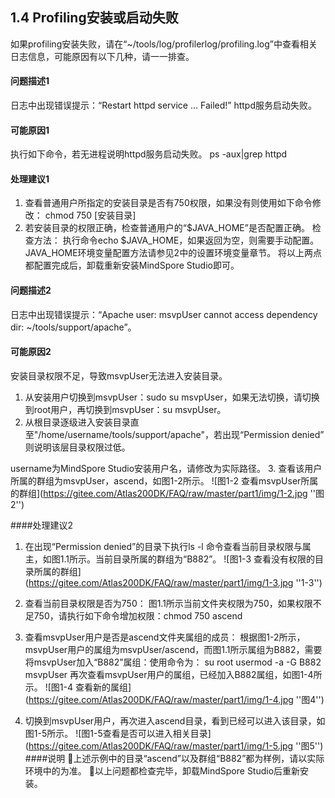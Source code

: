 ## 1.4 Profiling安装或启动失败
如果profiling安装失败，请在“~/tools/log/profilerlog/profiling.log”中查看相关日志信息，可能原因有以下几种，请一一排查。
#### 问题描述1
日志中出现错误提示：“Restart httpd service ... Failed!” httpd服务启动失败。
#### 可能原因1
执行如下命令，若无进程说明httpd服务启动失败。
ps -aux|grep httpd
#### 处理建议1
1. 查看普通用户所指定的安装目录是否有750权限，如果没有则使用如下命令修改：
chmod 750 [安装目录]
2. 若安装目录的权限正确，检查普通用户的“$JAVA_HOME”是否配置正确。
检查方法：
执行命令echo $JAVA_HOME，如果返回为空，则需要手动配置。JAVA_HOME环境变量配置方法请参见2中的设置环境变量章节。
将以上两点都配置完成后，卸载重新安装MindSpore Studio即可。
#### 问题描述2
日志中出现错误提示：“Apache user: msvpUser cannot access dependency dir: ~/tools/support/apache”。
#### 可能原因2
安装目录权限不足，导致msvpUser无法进入安装目录。
1. 从安装用户切换到msvpUser：sudo su msvpUser，如果无法切换，请切换到root用户，再切换到msvpUser：su msvpUser。
2. 从根目录逐级进入安装目录直至"/home/username/tools/support/apache"，若出现“Permission denied” 则说明该层目录权限过低。

username为MindSpore Studio安装用户名，请修改为实际路径。
3. 查看该用户所属的群组为msvpUser，ascend，如图1-2所示。
![图1-2 查看msvpUser所属的群组](https://gitee.com/Atlas200DK/FAQ/raw/master/part1/img/1-2.jpg ''图2'')

####处理建议2
1. 在出现“Permission denied”的目录下执行ls -l 命令查看当前目录权限与属主，如图1.1所示。当前目录所属的群组为“B882”。
![图1-3 查看没有权限的目录所属的群组]
(https://gitee.com/Atlas200DK/FAQ/raw/master/part1/img/1-3.jpg ''1-3'')

2. 查看当前目录权限是否为750：
图1.1所示当前文件夹权限为750，如果权限不足750，请执行如下命令增加权限：chmod 750 ascend
3. 查看msvpUser用户是否是ascend文件夹属组的成员：
根据图1-2所示，msvpUser用户的属组为msvpUser/ascend，而图1.1所示属组为B882，需要将msvpUser加入“B882”属组：使用命令为：
su root 
usermod -a -G  B882 msvpUser
再次查看msvpUser用户的属组，已经加入B882属组，如图1-4所示。
![图1-4 查看新的属组](https://gitee.com/Atlas200DK/FAQ/raw/master/part1/img/1-4.jpg ''图4'')

4. 切换到msvpUser用户，再次进入ascend目录，看到已经可以进入该目录，如图1-5所示。
![图1-5查看是否可以进入相关目录](https://gitee.com/Atlas200DK/FAQ/raw/master/part1/img/1-5.jpg ''图5'')
####说明
上述示例中的目录“ascend”以及群组“B882”都为样例，请以实际环境中的为准。
以上问题都检查完毕，卸载MindSpore Studio后重新安装。


